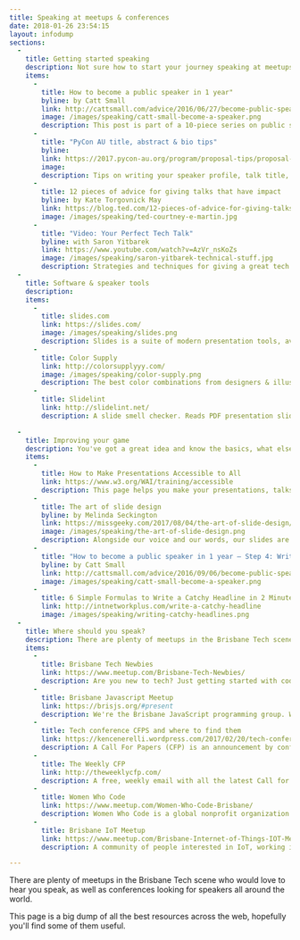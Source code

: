 ```yaml
---
title: Speaking at meetups & conferences
date: 2018-01-26 23:54:15
layout: infodump
sections:
  -
    title: Getting started speaking
    description: Not sure how to start your journey speaking at meetups? Check out these resources to kick-start your speaking adventure!
    items:
      -
        title: How to become a public speaker in 1 year"
        byline: by Catt Small
        link: http://cattsmall.com/advice/2016/06/27/become-public-speaker-1.html
        image: /images/speaking/catt-small-become-a-speaker.png
        description: This post is part of a 10-piece series on public speaking.
      -
        title: "PyCon AU title, abstract & bio tips"
        byline:
        link: https://2017.pycon-au.org/program/proposal-tips/proposal-tips-part-two/
        image:
        description: Tips on writing your speaker profile, talk title, abstract & target audience.
      -
        title: 12 pieces of advice for giving talks that have impact
        byline: by Kate Torgovnick May
        link: https://blog.ted.com/12-pieces-of-advice-for-giving-talks-that-have-impact/
        image: /images/speaking/ted-courtney-e-martin.jpg
      -
        title: "Video: Your Perfect Tech Talk"
        byline: with Saron Yitbarek
        link: https://www.youtube.com/watch?v=AzVr_nsKoZs
        image: /images/speaking/saron-yitbarek-technical-stuff.jpg
        description: Strategies and techniques for giving a great tech talk.
  -
    title: Software & speaker tools
    description:
    items:
      -
        title: slides.com
        link: https://slides.com/
        image: /images/speaking/slides.png
        description: Slides is a suite of modern presentation tools, available right from your browser. Unlike PowerPoint, there's no need to download anything.
      -
        title: Color Supply
        link: http://colorsupplyyy.com/
        image: /images/speaking/color-supply.png
        description: The best color combinations from designers & illustrators around the world.
      -
        title: Slidelint
        link: http://slidelint.net/
        description: A slide smell checker. Reads PDF presentation slides, checks common problems and outputs summary report on the problems.

  -
    title: Improving your game
    description: You've got a great idea and know the basics, what else can you do to make your presentations really awesome?
    items:
      -
        title: How to Make Presentations Accessible to All
        link: https://www.w3.org/WAI/training/accessible
        description: This page helps you make your presentations, talks, meetings, and training accessible to all of your potential audience, including people with disabilities and others.
      -
        title: The art of slide design
        byline: by Melinda Seckington
        link: https://missgeeky.com/2017/08/04/the-art-of-slide-design/
        image: /images/speaking/the-art-of-slide-design.png
        description: Alongside our voice and our words, our slides are the most important instrument in our presenter’s toolbox. And we should learn to use them as effectively as we can.
      -
        title: "How to become a public speaker in 1 year – Step 4: Write proposals"
        byline: by Catt Small
        link: http://cattsmall.com/advice/2016/09/06/become-public-speaker-4.html
        image: /images/speaking/catt-small-become-a-speaker.png
      -
        title: 6 Simple Formulas to Write a Catchy Headline in 2 Minutes
        link: http://intnetworkplus.com/write-a-catchy-headline
        image: /images/speaking/writing-catchy-headlines.png
  -
    title: Where should you speak?
    description: There are plenty of meetups in the Brisbane Tech scene who would love to hear you speak, but you can also apply to speak internationally. Here are a handful of friendly meetups that might be good to practice your talk, as well as info on finding CFPs elsewhere.
    items:
      -
        title: Brisbane Tech Newbies
        link: https://www.meetup.com/Brisbane-Tech-Newbies/
        description: Are you new to tech? Just getting started with coding? Dreaming of being a developer, or just having fun making websites? Then this is the meet-up for you!
      -
        title: Brisbane Javascript Meetup
        link: https://brisjs.org/#present
        description: We're the Brisbane JavaScript programming group. We present technical talks on the first Monday of every month, and have periodic networking events between.
      -
        title: Tech conference CFPS and where to find them
        link: https://kencenerelli.wordpress.com/2017/02/20/tech-conference-cfps-where-to-find-them/
        description: A Call For Papers (CFP) is an announcement by conference organizers that they are ready to receive presentation submissions.
      -
        title: The Weekly CFP
        link: http://theweeklycfp.com/
        description: A free, weekly email with all the latest Call for Proposals. We'll highlight our favourites, note what's new and what's closing, and perhaps even include some tips.
      -
        title: Women Who Code
        link: https://www.meetup.com/Women-Who-Code-Brisbane/
        description: Women Who Code is a global nonprofit organization dedicated to inspiring women to excel in technology careers by creating a global, connected community of women in technology.
      -
        title: Brisbane IoT Meetup
        link: https://www.meetup.com/Brisbane-Internet-of-Things-IOT-Meetup/
        description: A community of people interested in IoT, working in IoT, establishing an IoT business, or looking to participate and learn about technologies enabling the Internet of Things.

---
```

There are plenty of meetups in the Brisbane Tech scene who would love to hear you speak, as well as conferences looking for speakers all around the world.

This page is a big dump of all the best resources across the web, hopefully you'll find some of them useful.
